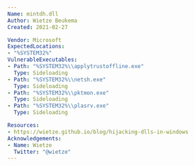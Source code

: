 ```yaml
---
Name: mintdh.dll
Author: Wietze Beukema
Created: 2021-02-27

Vendor: Microsoft
ExpectedLocations:
- "%SYSTEM32%"
VulnerableExecutables:
- Path: "%SYSTEM32%\\applytrustoffline.exe"
  Type: Sideloading
- Path: "%SYSTEM32%\\netsh.exe"
  Type: Sideloading
- Path: "%SYSTEM32%\\pktmon.exe"
  Type: Sideloading
- Path: "%SYSTEM32%\\plasrv.exe"
  Type: Sideloading

Resources:
- https://wietze.github.io/blog/hijacking-dlls-in-windows
Acknowledgements:
- Name: Wietze
  Twitter: "@wietze"
---
```



